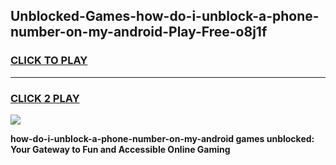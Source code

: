 
## Unblocked-Games-how-do-i-unblock-a-phone-number-on-my-android-Play-Free-o8j1f
<h3>
<a href="https://premium76.site?title=how-do-i-unblock-a-phone-number-on-my-android&ref=10A">CLICK TO PLAY</a></h3>
<hr>

<h3>
<a href="https://premium76.site?title=how-do-i-unblock-a-phone-number-on-my-android&ref=10A">CLICK 2 PLAY</a>
  
</h3>

<a href="https://premium76.site?title=how-do-i-unblock-a-phone-number-on-my-android&ref=10A"><img src="https://clearcache.store/games.png"></a>


**how-do-i-unblock-a-phone-number-on-my-android games unblocked: Your Gateway to Fun and Accessible Online Gaming**
